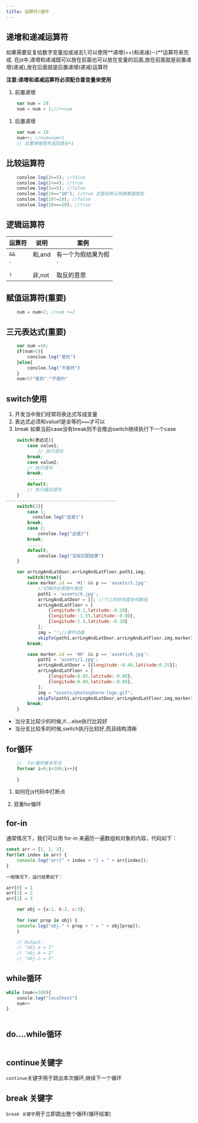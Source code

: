 ```yaml
---
title: 运算符/循环
---
```


## 递增和递减运算符
如果需要反复给数字变量加或减去1,可以使用**递增(++)和递减(--)**运算符来完成.
在js中,递增和递减既可以放在前面也可以放在变量的后面,放在前面就是前置递增(递减),放在后面就是后置递增(递减)运算符

**注意:递增和递减运算符必须配合着变量来使用**
1. 前置递增
```js
    var num = 10
    num = num + 1;//++num
```
1. 后置递增
```js
    var num = 10
    num++; //num=num+1
    // 后置递增是先返回值在+1
```
## 比较运算符
```js
    consloe.log(3>=5); //false
    consloe.log(2<=4); //true
    consloe.log(3==5); //false
    consloe.log(10=="10"); //true 这里会默认转换数据类型
    consloe.log(10!=10); //false
    consloe.log(10===10); //true
```
## 逻辑运算符
|   运算符   |  说明  |  案例  |
|------------------|-------------------|-------------------|
|   `&&`   |  和,and  |    有一个为假结果为假    |
|   `||`   |  或,or  |      有一个为真结果为真       |
|   `!`   |  非,not  |     取反的意思       |

## 赋值运算符(重要)
```js
    num = num+2; //num +=2
```

## 三元表达式(重要)
```js
    var num =10;
    if(num>5){
        consloe.log("是的")
    }else{
        consloe.log("不是的")
    }
    num>5?"是的":"不是的" 
```

## switch使用
1. 开发当中我们经常将表达式写成变量
2. 表达式必须和value1是全等的`===`才可以
2. break 如果当前case没有break则不会推出switch继续执行下一个case
```js
    switch(表达式){
        case value1;
            // 执行语句
        break;
        case value2;
        // 执行语句
        break;
        ......
        default;
        // 执行最后语句
    }
------------------------------------------
    switch(2){
        case 1;
          consloe.log("这是1")
        break;
        case 2;
            consloe.log("这是2")
        break;
        ......
        default;
            consloe.log("没有匹配结果")
    }
```
```js
    var arrLngAndLatDoor,arrLngAndLatFloor,path1,img;
        switch(true){
        case marker.id == '#1' && p == 'assets/1.jpg':
            //切换的全景图片路径
            path1 = 'assets/6.jpg';
            arrLngAndLatDoor = []; //门上的经纬度坐标数组
            arrLngAndLatFloor = [
                {longitude:0.1,latitude:-0.20},
                {longitude:-1.55,latitude:-0.08},
                {longitude:1.4,latitude:-0.10}
            ];
            img = '';//家咋动画
            skipTo(path1,arrLngAndLatDoor,arrLngAndLatFloor,img,markerImgSrc);
        break;

        case marker.id == '#0' && p == 'assets/6.jpg':
            path1 = 'assets/1.jpg';
            arrLngAndLatDoor = [{longitude:-0.40,latitude:0.25}];
            arrLngAndLatFloor = [ 
                {longitude:0.02,latitude:-0.08},
                {longitude:0.08,latitude:-0.08},
            ];
            img = "assets/photosphere-logo.gif";
            skipTo(path1,arrLngAndLatDoor,arrLngAndLatFloor,img,markerImgSrc);
        break;
    }
```


+ 当分支比较少的时候,if....else执行比较好
+ 当分支比较多的时候,switch执行比较好,而且结构清晰

## for循环
```js
    //  for循环基本写法 
    for(var i=0;i<100;i++){
        
    }
```
1. 如何在js代码中打断点
<img :src="$withBase('/front/javascript/打断点.jpg')">
2. 双重for循环
<img :src="$withBase('/front/javascript/双重for循环.jpg')">


## for-in
通常情况下，我们可以用 for-in 来遍历一遍数组和对象的内容，代码如下：

```js
const arr = [1, 2, 3];
for(let index in arr) {
    console.log("arr[" + index + "] = " + arr[index]);
}
  
一般情况下，运行结果如下：

arr[0] = 1
arr[1] = 2
arr[2] = 3

```
```js
    var obj = {a:1, b:2, c:3};
    
    for (var prop in obj) {
    console.log("obj." + prop + " = " + obj[prop]);
    }

    // Output:
    // "obj.a = 1"
    // "obj.b = 2"
    // "obj.c = 3"

```


## while循环
```js
while (num<=100){
    consle.log("localhost")
    num++
}
```
<img :src="$withBase('/front/javascript/while.jpg')">

## do....while循环
<img :src="$withBase('/front/javascript/dowhile.jpg')">

## continue关键字
`continue`关键字用于跳出本次循环,继续下一个循环
<img :src="$withBase('/front/javascript/continue.jpg')">

## break 关键字
`break 关键字`用于立即跳出整个循环(循环结束)
<img :src="$withBase('/front/javascript/break.jpg')">
